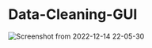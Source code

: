 # Data-Cleaning-GUI
![Screenshot from 2022-12-14 22-05-30](https://user-images.githubusercontent.com/106758417/207654093-ce360c03-2875-4255-af89-33a64fb8e24e.png)
